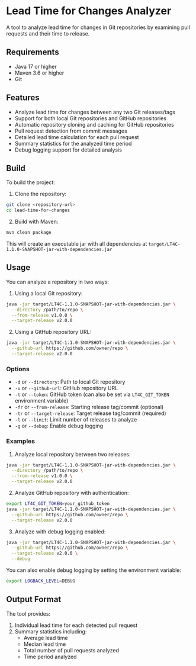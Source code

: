 # Lead Time for Changes Analyzer

A tool to analyze lead time for changes in Git repositories by examining pull requests and their time to release.

## Requirements

- Java 17 or higher
- Maven 3.6 or higher
- Git

## Features

- Analyze lead time for changes between any two Git releases/tags
- Support for both local Git repositories and GitHub repositories
- Automatic repository cloning and caching for GitHub repositories
- Pull request detection from commit messages
- Detailed lead time calculation for each pull request
- Summary statistics for the analyzed time period
- Debug logging support for detailed analysis

## Build

To build the project:

1. Clone the repository:
```bash
git clone <repository-url>
cd lead-time-for-changes
```

2. Build with Maven:
```bash
mvn clean package
```

This will create an executable jar with all dependencies at `target/LT4C-1.1.0-SNAPSHOT-jar-with-dependencies.jar`

## Usage

You can analyze a repository in two ways:

1. Using a local Git repository:
```bash
java -jar target/LT4C-1.1.0-SNAPSHOT-jar-with-dependencies.jar \
  --directory /path/to/repo \
  --from-release v1.0.0 \
  --target-release v2.0.0
```

2. Using a GitHub repository URL:
```bash
java -jar target/LT4C-1.1.0-SNAPSHOT-jar-with-dependencies.jar \
  --github-url https://github.com/owner/repo \
  --target-release v2.0.0
```

### Options

- `-d` or `--directory`: Path to local Git repository
- `-u` or `--github-url`: GitHub repository URL
- `-t` or `--token`: GitHub token (can also be set via `LT4C_GIT_TOKEN` environment variable)
- `-fr` or `--from-release`: Starting release tag/commit (optional)
- `-tr` or `--target-release`: Target release tag/commit (required)
- `-l` or `--limit`: Limit number of releases to analyze
- `-g` or `--debug`: Enable debug logging

### Examples

1. Analyze local repository between two releases:
```bash
java -jar target/LT4C-1.1.0-SNAPSHOT-jar-with-dependencies.jar \
  --directory /path/to/repo \
  --from-release v1.0.0 \
  --target-release v2.0.0
```

2. Analyze GitHub repository with authentication:
```bash
export LT4C_GIT_TOKEN=your_github_token
java -jar target/LT4C-1.1.0-SNAPSHOT-jar-with-dependencies.jar \
  --github-url https://github.com/owner/repo \
  --target-release v2.0.0
```

3. Analyze with debug logging enabled:
```bash
java -jar target/LT4C-1.1.0-SNAPSHOT-jar-with-dependencies.jar \
  --github-url https://github.com/owner/repo \
  --target-release v2.0.0 \
  --debug
```

You can also enable debug logging by setting the environment variable:
```bash
export LOGBACK_LEVEL=DEBUG
```

## Output Format

The tool provides:
1. Individual lead time for each detected pull request
2. Summary statistics including:
   - Average lead time
   - Median lead time
   - Total number of pull requests analyzed
   - Time period analyzed
